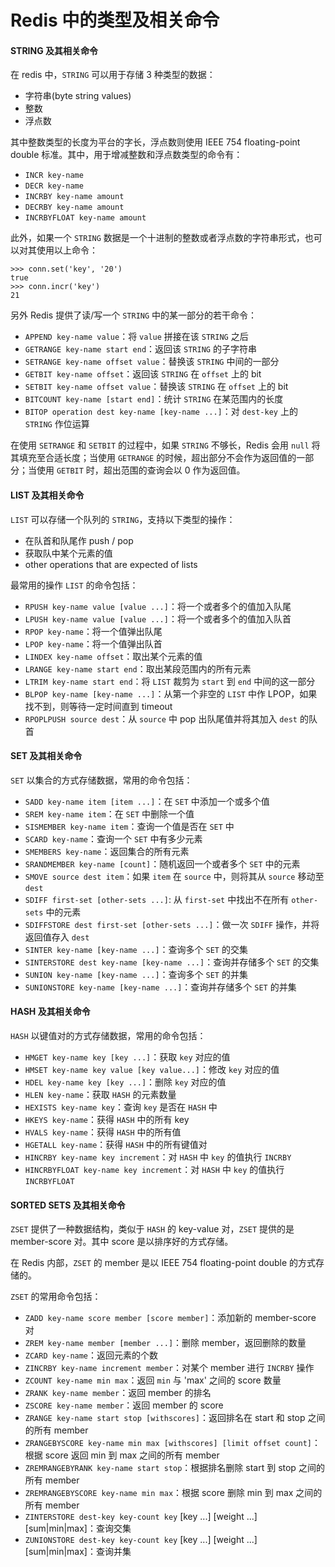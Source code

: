# Redis 中的类型及相关命令

#### STRING 及其相关命令

在 redis 中，`STRING` 可以用于存储 3 种类型的数据：

- 字符串(byte string values)
- 整数
- 浮点数

其中整数类型的长度为平台的字长，浮点数则使用 IEEE 754 floating-point double 标准。其中，用于增减整数和浮点数类型的命令有：

- `INCR key-name`
- `DECR key-name`
- `INCRBY key-name amount`
- `DECRBY key-name amount`
- `INCRBYFLOAT key-name amount`

此外，如果一个 `STRING` 数据是一个十进制的整数或者浮点数的字符串形式，也可以对其使用以上命令：

```
>>> conn.set('key', '20')
true
>>> conn.incr('key')
21
```

另外 Redis 提供了读/写一个 `STRING` 中的某一部分的若干命令：

- `APPEND key-name value`：将 `value` 拼接在该 `STRING` 之后
- `GETRANGE key-name start end`：返回该 `STRING` 的子字符串
- `SETRANGE key-name offset value`：替换该 `STRING` 中间的一部分
- `GETBIT key-name offset`：返回该 `STRING` 在 `offset` 上的 bit
- `SETBIT key-name offset value`：替换该 `STRING` 在 `offset` 上的 bit
- `BITCOUNT key-name [start end]`：统计 `STRING` 在某范围内的长度
- `BITOP operation dest key-name [key-name ...]`：对 `dest-key` 上的 `STRING` 作位运算

在使用 `SETRANGE` 和 `SETBIT` 的过程中，如果 `STRING` 不够长，Redis 会用 `null` 将其填充至合适长度；当使用 `GETRANGE` 的时候，超出部分不会作为返回值的一部分；当使用 `GETBIT` 时，超出范围的查询会以 0 作为返回值。

<!--
#TODO:

In many other key-value databases, data is stored as a plain string with no opportunities for manipulation. Some other key-value databases do allow you to prepend or append bytes, but Redis is unique in its ability to read and write substrings. In many ways, even if Redis only offered STRINGs and these methods to manipulate strings, Redis would be more powerful than many other systems; enterprising users could use the substring and bit manipulation calls along with WATCH/MULTI/EXEC (which we’ll briefly introduce in section 3.7.2, and talk about extensively in chapter 4) to build arbitrary data structures. In chapter 9, we’ll talk about using STRINGs to store a type of simple mappings that can greatly reduce memory use in some situations.
-->

#### LIST 及其相关命令

`LIST` 可以存储一个队列的 `STRING`，支持以下类型的操作：

- 在队首和队尾作 push / pop
- 获取队中某个元素的值
- other operations that are expected of lists

最常用的操作 `LIST` 的命令包括：

- `RPUSH key-name value [value ...]`：将一个或者多个的值加入队尾
- `LPUSH key-name value [value ...]`：将一个或者多个的值加入队首
- `RPOP key-name`：将一个值弹出队尾
- `LPOP key-name`：将一个值弹出队首
- `LINDEX key-name offset`：取出某个元素的值
- `LRANGE key-name start end`：取出某段范围内的所有元素
- `LTRIM key-name start end`：将 `LIST` 裁剪为 `start` 到 `end` 中间的这一部分
- `BLPOP key-name [key-name ...]`：从第一个非空的 `LIST` 中作 LPOP，如果找不到，则等待一定时间直到 timeout
- `RPOPLPUSH source dest`：从 `source` 中 pop 出队尾值并将其加入 `dest` 的队首

#### SET 及其相关命令

`SET` 以集合的方式存储数据，常用的命令包括：

- `SADD key-name item [item ...]`：在 `SET` 中添加一个或多个值
- `SREM key-name item`：在 `SET` 中删除一个值
- `SISMEMBER key-name item`：查询一个值是否在 `SET` 中
- `SCARD key-name`：查询一个 `SET` 中有多少元素
- `SMEMBERS key-name`：返回集合的所有元素
- `SRANDMEMBER key-name [count]`：随机返回一个或者多个 `SET` 中的元素
- `SMOVE source dest item`：如果 `item` 在 `source` 中，则将其从 `source` 移动至 `dest`
- `SDIFF first-set [other-sets ...]`: 从 `first-set` 中找出不在所有 `other-sets` 中的元素
- `SDIFFSTORE dest first-set [other-sets ...]`：做一次 `SDIFF` 操作，并将返回值存入 `dest`
- `SINTER key-name [key-name ...]`：查询多个 `SET` 的交集
- `SINTERSTORE dest key-name [key-name ...]`：查询并存储多个 `SET` 的交集
- `SUNION key-name [key-name ...]`：查询多个 `SET` 的并集
- `SUNIONSTORE key-name [key-name ...]`：查询并存储多个 `SET` 的并集

#### HASH 及其相关命令

`HASH` 以键值对的方式存储数据，常用的命令包括：

- `HMGET key-name key [key ...]`：获取 `key` 对应的值
- `HMSET key-name key value [key value...]`：修改 `key` 对应的值
- `HDEL key-name key [key ...]`：删除 `key` 对应的值
- `HLEN key-name`：获取 `HASH` 的元素数量
- `HEXISTS key-name key`：查询 `key` 是否在 `HASH` 中
- `HKEYS key-name`：获得 `HASH` 中的所有 key
- `HVALS key-name`：获得 `HASH` 中的所有值
- `HGETALL key-name`：获得 `HASH` 中的所有键值对
- `HINCRBY key-name key increment`：对 `HASH` 中 `key` 的值执行 `INCRBY`
- `HINCRBYFLOAT key-name key increment`：对 `HASH` 中 `key` 的值执行 `INCRBYFLOAT`

#### SORTED SETS 及其相关命令

`ZSET` 提供了一种数据结构，类似于 `HASH` 的 key-value 对，`ZSET` 提供的是 member-score 对。其中 score 是以排序好的方式存储。

在 Redis 内部，`ZSET` 的 member 是以 IEEE 754 floating-point double 的方式存储的。

`ZSET` 的常用命令包括：

- `ZADD key-name score member [score member]`：添加新的 member-score 对
- `ZREM key-name member [member ...]`：删除 member，返回删除的数量
- `ZCARD key-name`：返回元素的个数
- `ZINCRBY key-name increment member`：对某个 member 进行 `INCRBY` 操作
- `ZCOUNT key-name min max`：返回 `min` 与 'max' 之间的  score 数量
- `ZRANK key-name member`：返回 member 的排名
- `ZSCORE key-name member`：返回 member 的 score
- `ZRANGE key-name start stop [withscores]`：返回排名在 start 和 stop 之间的所有 member
- `ZRANGEBYSCORE key-name min max [withscores] [limit offset count]`：根据 score 返回 min 到 max 之间的所有 member
- `ZREMRANGEBYRANK key-name start stop`：根据排名删除 start 到 stop 之间的所有 member
- `ZREMRANGEBYSCORE key-name min max`：根据 score 删除 min 到 max 之间的所有 member
- `ZINTERSTORE dest-key key-count key` [key ...] [weight ...] [sum|min|max]：查询交集
- `ZUNIONSTORE dest-key key-count key` [key ...] [weight ...] [sum|min|max]：查询并集
